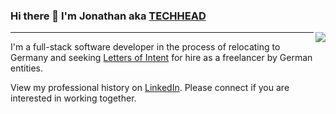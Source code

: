 ### Hi there 👋 I'm Jonathan aka [TECHHEAD](https://techhead.biz)
<img src="https://techhead.biz/leaning_techhead.png" align="right">

---

I'm a full-stack software developer in the process of relocating to Germany and seeking [Letters of Intent](https://allaboutberlin.com/guides/freelance-visa-letter-of-intent) for hire as a freelancer by German entities.

View my professional history on [LinkedIn](https://www.linkedin.com/in/techhead/). Please connect if you are interested in working together.

<!--
**techhead/techhead** is a ✨ _special_ ✨ repository because its `README.md` (this file) appears on your GitHub profile.

Here are some ideas to get you started:

- 🔭 I’m currently working on ...
- 🌱 I’m currently learning ...
- 👯 I’m looking to collaborate on ...
- 🤔 I’m looking for help with ...
- 💬 Ask me about ...
- 📫 How to reach me: ...
- ⚡ Fun fact: ...
-->
